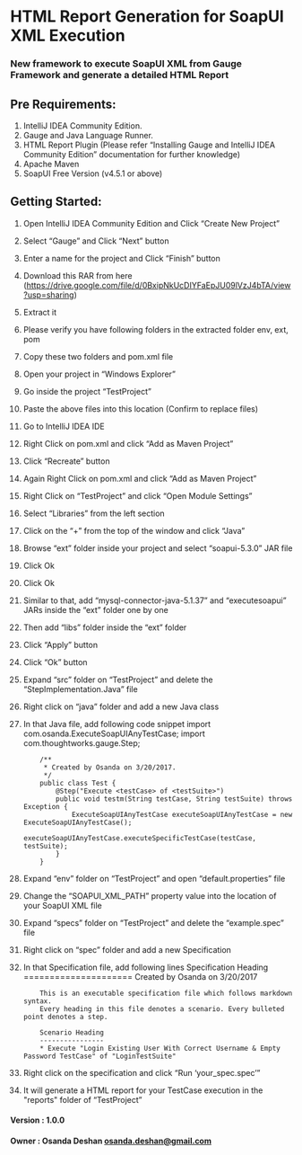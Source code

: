 # HTML Report Generation for SoapUI XML Execution
### New framework to execute SoapUI XML from Gauge Framework and generate a detailed HTML Report




## Pre Requirements:

1)	IntelliJ IDEA Community Edition.
2)	Gauge and Java Language Runner. 
3)	HTML Report Plugin (Please refer “Installing Gauge and IntelliJ IDEA Community Edition” documentation for further knowledge)
4)	Apache Maven
5)	SoapUI Free Version (v4.5.1 or above)




## Getting Started:

1)	Open IntelliJ IDEA Community Edition and Click “Create New Project”
2)	Select “Gauge” and Click “Next” button
3)	Enter a name for the project and Click “Finish” button
4)	Download this RAR from here (https://drive.google.com/file/d/0BxipNkUcDIYFaEpJU09lVzJ4bTA/view?usp=sharing)
5)	Extract it
6)	Please verify you have following folders in the extracted folder
    env, ext, pom
7)	Copy these two folders and pom.xml file
8)	Open your project in “Windows Explorer”
9)	Go inside the project “TestProject”
10)	Paste the above files into this location (Confirm to replace files)
11)	Go to IntelliJ IDEA IDE
12)	Right Click on pom.xml and click “Add as Maven Project”
13)	Click “Recreate” button
14)	Again Right Click on pom.xml and click “Add as Maven Project” 
15)	Right Click on “TestProject” and click “Open Module Settings”
16)	Select “Libraries” from the left section
17)	Click on the “+” from the top of the window and click “Java”
18)	Browse “ext” folder inside your project and select “soapui-5.3.0” JAR file
19)	Click Ok
20)	Click Ok
21)	Similar to that, add “mysql-connector-java-5.1.37” and “executesoapui” JARs inside the “ext” folder one by one
22)	Then add “libs” folder inside the “ext” folder
23)	Click “Apply” button
24)	Click “Ok” button
25)	Expand “src” folder on “TestProject” and delete the “StepImplementation.Java” file
26)	Right click on “java” folder and add a new Java class
27)	In that Java file, add following code snippet
            import com.osanda.ExecuteSoapUIAnyTestCase;
            import com.thoughtworks.gauge.Step;

            /**
             * Created by Osanda on 3/20/2017.
             */
            public class Test {
                @Step("Execute <testCase> of <testSuite>")
                public void testm(String testCase, String testSuite) throws Exception {     
                    ExecuteSoapUIAnyTestCase executeSoapUIAnyTestCase = new   ExecuteSoapUIAnyTestCase();
                    executeSoapUIAnyTestCase.executeSpecificTestCase(testCase, testSuite);
                }
            }

28)	Expand “env” folder on “TestProject” and open “default.properties” file
29)	Change the “SOAPUI_XML_PATH” property value into the location of your SoapUI XML file
30)	Expand “specs” folder on “TestProject” and delete the “example.spec” file
31)	Right click on “spec” folder and add a new Specification
32)	In that Specification file, add following lines
            Specification Heading
            =====================
            Created by Osanda on 3/20/2017

            This is an executable specification file which follows markdown syntax.
            Every heading in this file denotes a scenario. Every bulleted point denotes a step.

            Scenario Heading
            ----------------
            * Execute "Login Existing User With Correct Username & Empty Password TestCase" of "LoginTestSuite"

33)	Right click on the specification and click “Run ‘your_spec.spec’”
34)	It will generate a HTML report for your TestCase execution in the "reports" folder of “TestProject”




#### Version         : 1.0.0
#### Owner           : Osanda Deshan <osanda.deshan@gmail.com>

